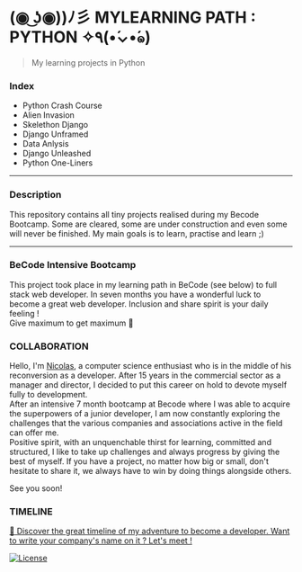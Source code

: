 #  (◉ ͜ʖ◉))ﾉ彡 MYLEARNING PATH :  PYTHON ✧٩(•́⌄•́๑)
>   My learning projects in Python


###  Index

-   Python Crash Course
-   Alien Invasion
-   Skelethon Django
-   Django Unframed
-   Data Anlysis
-   Django Unleashed
-   Python One-Liners

---

### Description

This repository contains all tiny projects realised during my Becode Bootcamp.
Some are cleared, some are under construction and even some will never be finished.
My main goals is to learn, practise and learn ;)

---

### **BeCode** Intensive Bootcamp     
This project took place in my learning path in BeCode (see below) to full stack web developer.
In seven months you have a wonderful luck to become a great web developer. Inclusion and share spirit is your daily feeling !  
Give maximum to get maximum :rocket:

### COLLABORATION

Hello, I'm [Nicolas](https://www.linkedin.com/in/nicolas-denoel/), a computer science enthusiast who is in the middle of his reconversion as a developer. After 15 years in the commercial sector as a manager and director, I decided to put this career on hold to devote myself fully to development.  
After an intensive 7 month bootcamp at Becode where I was able to acquire the superpowers of a junior developer, I am now constantly exploring the challenges that the various companies and associations active in the field can offer me.  
Positive spirit, with an unquenchable thirst for learning, committed and structured, I like to take up challenges and always progress by giving the best of myself. 
If you have a project, no matter how big or small, don't hesitate to share it, we always have to win by doing things alongside others.  

See you soon!  

### TIMELINE
[:calendar: Discover the great timeline of my adventure to become a developer. Want to write your company's name on it ? Let's meet !](https://timelines.gitkraken.com/timeline/2e12cc334eb0406b84bf7a6339e666c4?range=2020-05-26_2020-06-27)  

[![License](http://img.shields.io/:license-mit-blue.svg?style=flat-square)](http://badges.mit-license.org)





